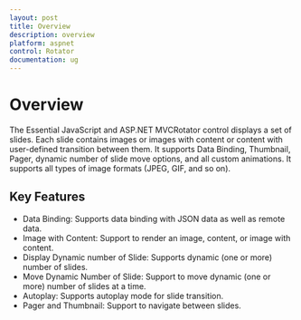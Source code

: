 ```yaml
---
layout: post
title: Overview
description: overview
platform: aspnet
control: Rotator
documentation: ug
---
```


# Overview

The Essential JavaScript and ASP.NET MVCRotator control displays a set of slides. Each slide contains images or images with content or content with user-defined transition between them. It supports Data Binding, Thumbnail, Pager, dynamic number of slide move options, and all custom animations. It supports all types of image formats (JPEG, GIF, and so on).

## Key Features

* Data Binding: Supports data binding with JSON data as well as remote data.
* Image with Content: Support to render an image, content, or image with content.
* Display Dynamic number of Slide: Supports dynamic (one or more) number of slides.
* Move Dynamic Number of Slide: Support to move dynamic (one or more) number of slides at a time.
* Autoplay: Supports autoplay mode for slide transition.
* Pager and Thumbnail: Support to navigate between slides.
